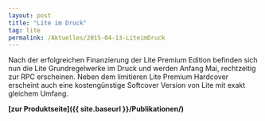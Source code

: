 ```yaml
---
layout: post
title: "Lite im Druck"
tag: lite
permalink: /Aktuelles/2015-04-13-LiteimDruck
---
```


Nach der erfolgreichen Finanzierung der Lite Premium Edition befinden sich nun die Lite Grundregelwerke im Druck und werden Anfang Mai, rechtzeitig zur RPC erscheinen. Neben dem limitieren Lite Premium Hardcover erscheint auch eine kostengünstige Softcover Version von Lite mit exakt gleichem Umfang.

**[zur Produktseite]({{ site.baseurl }}/Publikationen/)**
